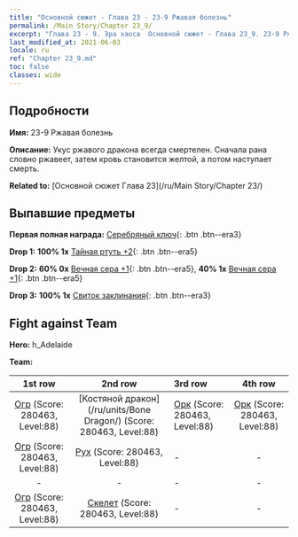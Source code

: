 ```yaml
---
title: "Основной сюжет - Глава 23 - 23-9 Ржавая болезнь"
permalink: /Main Story/Chapter 23_9/
excerpt: "Глава 23 - 9. Эра хаоса  Основной сюжет - Глава 23_9. 23-9 Ржавая болезнь"
last_modified_at: 2021-06-03
locale: ru
ref: "Chapter 23_9.md"
toc: false
classes: wide
---
```


## Подробности

 **Имя:** 23-9 Ржавая болезнь

 **Описание:** Укус ржавого дракона всегда смертелен. Сначала рана словно ржавеет, затем кровь становится желтой, а потом наступает смерть.

 **Related to:** [Основной сюжет Глава 23](/ru/Main Story/Chapter 23/)

## Выпавшие предметы

 **Первая полная награда:** [Серебряный ключ](/ItemsRU/con_693/){: .btn .btn--era3}

 **Drop 1:** **100% 1x** [Тайная ртуть +2](/ItemsRU/mat_77/){: .btn .btn--era5}

 **Drop 2:** **60% 0x** [Вечная сера +1](/ItemsRU/mat_71/){: .btn .btn--era5}, **40% 1x** [Вечная сера +1](/ItemsRU/mat_71/){: .btn .btn--era5}

 **Drop 3:** **100% 1x** [Свиток заклинания](/ItemsRU/con_694/){: .btn .btn--era3}


## Fight against Team
 **Hero:** h_Adelaide

 **Team:**


  | 1st row | 2nd row | 3rd row | 4th row |
  |:----:|:----:|:----|:----:|
  | [Огр](/ru/units/Ogre/) (Score: 280463, Level:88)  | [Костяной дракон](/ru/units/Bone Dragon/) (Score: 280463, Level:88)  | [Орк](/ru/units/Orc/) (Score: 280463, Level:88)  | [Орк](/ru/units/Orc/) (Score: 280463, Level:88)  |
  | [Огр](/ru/units/Ogre/) (Score: 280463, Level:88)  | [Рух](/ru/units/Roc/) (Score: 280463, Level:88)  | - | - |
  | - | - | - | - |
  | [Огр](/ru/units/Ogre/) (Score: 280463, Level:88)  | [Скелет](/ru/units/Skeleton/) (Score: 280463, Level:88)  | - | - |


